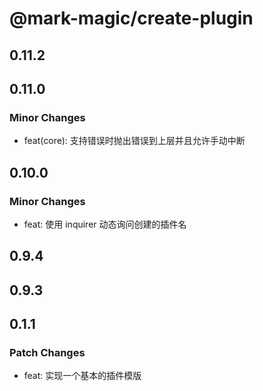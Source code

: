# @mark-magic/create-plugin

## 0.11.2

## 0.11.0

### Minor Changes

- feat(core): 支持错误时抛出错误到上层并且允许手动中断

## 0.10.0

### Minor Changes

- feat: 使用 inquirer 动态询问创建的插件名

## 0.9.4

## 0.9.3

## 0.1.1

### Patch Changes

- feat: 实现一个基本的插件模版
